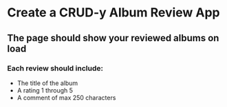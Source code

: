 # Create a CRUD-y Album Review App

##  The page should show your reviewed albums on load

### Each review should include:
- The title of the album
- A rating 1 through 5
- A comment of max 250 characters

